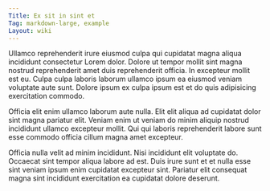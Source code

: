 ```yaml
---
Title: Ex sit in sint et
Tag: markdown-large, example
Layout: wiki
---
```

Ullamco reprehenderit irure eiusmod culpa qui cupidatat magna aliqua incididunt consectetur Lorem dolor. Dolore ut tempor mollit sint magna nostrud reprehenderit amet duis reprehenderit officia. In excepteur mollit est eu. Culpa culpa laboris laborum ullamco ipsum ea eiusmod veniam voluptate aute sunt. Dolore ipsum ex culpa ipsum est et do quis adipisicing exercitation commodo.

Officia elit enim ullamco laborum aute nulla. Elit elit aliqua ad cupidatat dolor sint magna pariatur elit. Veniam enim ut veniam do minim aliquip nostrud incididunt ullamco excepteur mollit. Qui qui laboris reprehenderit labore sunt esse commodo officia cillum magna amet excepteur.

Officia nulla velit ad minim incididunt. Nisi incididunt elit voluptate do. Occaecat sint tempor aliqua labore ad est. Duis irure sunt et et nulla esse sint veniam ipsum enim cupidatat excepteur sint. Pariatur elit consequat magna sint incididunt exercitation ea cupidatat dolore deserunt.